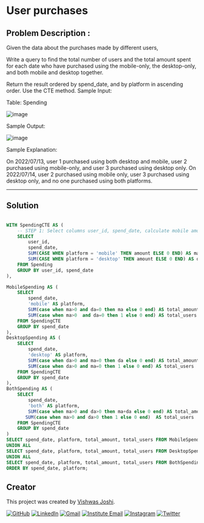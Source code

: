 # User purchases

## Problem Description :

Given the data about the purchases made by different users,

Write a query to find the total number of users and the total amount spent for each date who have purchased using the mobile-only, the desktop-only, and both mobile and desktop together.

Return the result ordered by spend_date, and by platform in ascending order.
Use the CTE method.
Sample Input:

Table: Spending

![image](https://github.com/vishwasjoshi2019/DSML/assets/98074283/ee43ad0a-53a2-4dfd-b2f0-cd83af384317)


Sample Output:

![image](https://github.com/vishwasjoshi2019/DSML/assets/98074283/aa1a57aa-fe95-4300-af1b-e356df735ed7)


Sample Explanation:

On 2022/07/13, user 1 purchased using both desktop and mobile, user 2 purchased using mobile-only, and user 3 purchased using desktop only.
On 2022/07/14, user 2 purchased using mobile only, user 3 purchased using desktop only, and no one purchased using both platforms.

---

## Solution

```sql

WITH SpendingCTE AS (
    -- STEP 1: Select columns user_id, spend_date, calculate mobile amount (ma), and desktop amount (da)
    SELECT
        user_id,
        spend_date,
        SUM(CASE WHEN platform = 'mobile' THEN amount ELSE 0 END) AS ma,
        SUM(CASE WHEN platform = 'desktop' THEN amount ELSE 0 END) AS da
    FROM Spending
    GROUP BY user_id, spend_date
),

MobileSpending AS (
    SELECT
        spend_date,
        'mobile' AS platform,
        SUM(case when ma>0 and da=0 then ma else 0 end) AS total_amount,
        SUM(case when ma>0  and da=0 then 1 else 0 end) AS total_users
    FROM SpendingCTE 
    GROUP BY spend_date
),
DesktopSpending AS (
    SELECT
        spend_date,
        'desktop' AS platform,
        SUM(case when da>0 and ma=0 then da else 0 end) AS total_amount,
        SUM(case when da>0 and ma=0 then 1 else 0 end) AS total_users
    FROM SpendingCTE 
    GROUP BY spend_date
),
BothSpending AS (
    SELECT
        spend_date,
        'both' AS platform,
        SUM(case when ma>0 and da>0 then ma+da else 0 end) AS total_amount,
       SUM(case when ma>0 and da>0 then 1 else 0 end)  AS total_users
    FROM SpendingCTE   
    GROUP BY spend_date
)
SELECT spend_date, platform, total_amount, total_users FROM MobileSpending
UNION ALL
SELECT spend_date, platform, total_amount, total_users FROM DesktopSpending
UNION ALL
SELECT spend_date, platform, total_amount, total_users FROM BothSpending
ORDER BY spend_date, platform;

```
## Creator

This project was created by [Vishwas Joshi](https://github.com/vishwasjoshi2019).


[![GitHub](https://img.shields.io/badge/GitHub-%40vishwasjoshi2019-blue)](https://github.com/vishwasjoshi2019)
[![LinkedIn](https://img.shields.io/badge/LinkedIn-%40vishwasjoshi2019-blue)](https://www.linkedin.com/in/vishwasjoshi2019/)
[![Gmail](https://img.shields.io/badge/Gmail-vishwasjoshi2019%40gmail.com-red)](mailto:vishwasjoshi2019@gmail.com)
[![Institute Email](https://img.shields.io/badge/Institute%20Email-vishwas.j%40iitgn.ac.in-red)](mailto:vishwas.j@iitgn.ac.in)
[![Instagram](https://img.shields.io/badge/Instagram-%40cursed__geek-orange)](https://www.instagram.com/cursed_geek/)
[![Twitter](https://img.shields.io/badge/Twitter-%40Vishwas79116150-blue)](https://twitter.com/Vishwas79116150)


